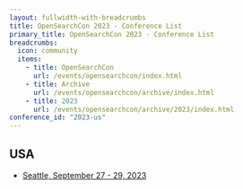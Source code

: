 ```yaml
---
layout: fullwidth-with-breadcrumbs
title: OpenSearchCon 2023 - Conference List
primary_title: OpenSearchCon 2023 - Conference List
breadcrumbs:
  icon: community
  items:
    - title: OpenSearchCon
      url: /events/opensearchcon/index.html
    - title: Archive
      url: /events/opensearchcon/archive/index.html
    - title: 2023
      url: /events/opensearchcon/archive/2023/index.html
conference_id: "2023-us"
---
```


## USA

* [Seattle, September 27 - 29, 2023](/events/opensearchcon/archive/2023/us/index.html)
